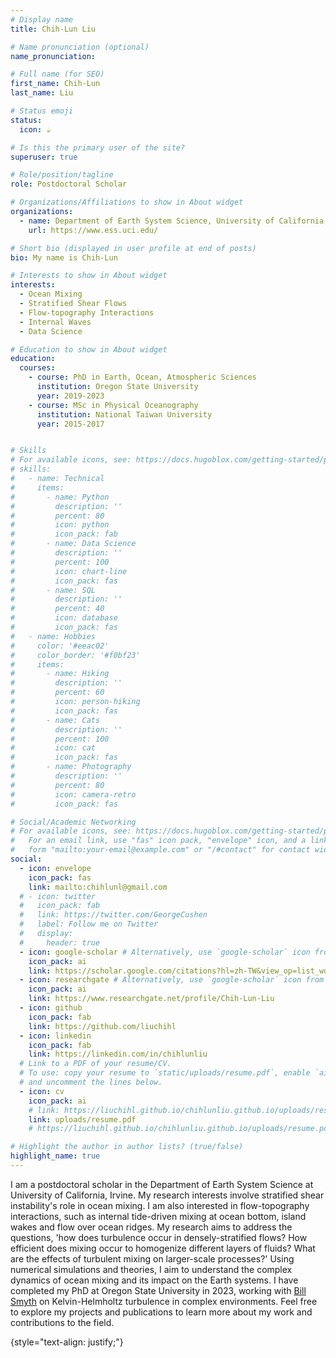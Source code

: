 ```yaml
---
# Display name
title: Chih-Lun Liu

# Name pronunciation (optional)
name_pronunciation: 

# Full name (for SEO)
first_name: Chih-Lun
last_name: Liu

# Status emoji
status:
  icon: ☕️

# Is this the primary user of the site?
superuser: true

# Role/position/tagline
role: Postdoctoral Scholar

# Organizations/Affiliations to show in About widget
organizations:
  - name: Department of Earth System Science, University of California, Irvine
    url: https://www.ess.uci.edu/

# Short bio (displayed in user profile at end of posts)
bio: My name is Chih-Lun

# Interests to show in About widget
interests:
  - Ocean Mixing
  - Stratified Shear Flows
  - Flow-topography Interactions
  - Internal Waves
  - Data Science

# Education to show in About widget
education:
  courses:
    - course: PhD in Earth, Ocean, Atmospheric Sciences
      institution: Oregon State University
      year: 2019-2023
    - course: MSc in Physical Oceanography
      institution: National Taiwan University
      year: 2015-2017


# Skills
# For available icons, see: https://docs.hugoblox.com/getting-started/page-builder/#icons
# skills:
#   - name: Technical
#     items:
#       - name: Python
#         description: ''
#         percent: 80
#         icon: python
#         icon_pack: fab
#       - name: Data Science
#         description: ''
#         percent: 100
#         icon: chart-line
#         icon_pack: fas
#       - name: SQL
#         description: ''
#         percent: 40
#         icon: database
#         icon_pack: fas
#   - name: Hobbies
#     color: '#eeac02'
#     color_border: '#f0bf23'
#     items:
#       - name: Hiking
#         description: ''
#         percent: 60
#         icon: person-hiking
#         icon_pack: fas
#       - name: Cats
#         description: ''
#         percent: 100
#         icon: cat
#         icon_pack: fas
#       - name: Photography
#         description: ''
#         percent: 80
#         icon: camera-retro
#         icon_pack: fas

# Social/Academic Networking
# For available icons, see: https://docs.hugoblox.com/getting-started/page-builder/#icons
#   For an email link, use "fas" icon pack, "envelope" icon, and a link in the
#   form "mailto:your-email@example.com" or "/#contact" for contact widget.
social:
  - icon: envelope
    icon_pack: fas
    link: mailto:chihlunl@gmail.com
  # - icon: twitter
  #   icon_pack: fab
  #   link: https://twitter.com/GeorgeCushen
  #   label: Follow me on Twitter
  #   display:
  #     header: true
  - icon: google-scholar # Alternatively, use `google-scholar` icon from `ai` icon pack
    icon_pack: ai
    link: https://scholar.google.com/citations?hl=zh-TW&view_op=list_works&authuser=1&gmla=AH70aAUKyGVrtvFnMIUdBOyhwzOGYCxYeli9liEqcF5huj9d5Jr97JAYet-4klqlQlK0dTdRdzu06hQ_ml1hiSHp_FI&user=wmBJ5_cAAAAJ
  - icon: researchgate # Alternatively, use `google-scholar` icon from `ai` icon pack
    icon_pack: ai
    link: https://www.researchgate.net/profile/Chih-Lun-Liu
  - icon: github
    icon_pack: fab
    link: https://github.com/liuchihl
  - icon: linkedin
    icon_pack: fab
    link: https://linkedin.com/in/chihlunliu
  # Link to a PDF of your resume/CV.
  # To use: copy your resume to `static/uploads/resume.pdf`, enable `ai` icons in `params.yaml`,
  # and uncomment the lines below.
  - icon: cv
    icon_pack: ai
    # link: https://liuchihl.github.io/chihlunliu.github.io/uploads/resume.pdf
    link: uploads/resume.pdf
    # https://liuchihl.github.io/chihlunliu.github.io/uploads/resume.pdf

# Highlight the author in author lists? (true/false)
highlight_name: true
---
```

I am a postdoctoral scholar in the Department of Earth System Science at University of California, Irvine. 
My research interests involve stratified shear instability's role in ocean mixing. I am also interested in flow-topography interactions, such as internal tide-driven mixing at ocean bottom, island wakes and flow over ocean ridges. My research aims to address the questions, 'how does turbulence occur in densely-stratified flows? How efficient does mixing occur to homogenize different layers of fluids? What are the effects of turbulent mixing on larger-scale processes?' Using numerical simulations and theories, I aim to understand the complex dynamics of ocean mixing and its impact on the Earth systems.
I have completed my PhD at Oregon State University in 2023, working with [Bill Smyth](https://blogs.oregonstate.edu/salty/) on Kelvin-Helmholtz turbulence in complex environments. 
Feel free to explore my projects and publications to learn more about my work and contributions to the field.


{style="text-align: justify;"}
